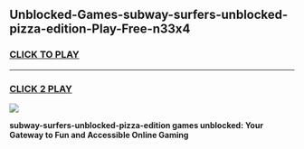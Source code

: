 
## Unblocked-Games-subway-surfers-unblocked-pizza-edition-Play-Free-n33x4
<h3>
<a href="https://premium76.site?title=subway-surfers-unblocked-pizza-edition&ref=20M">CLICK TO PLAY</a></h3>
<hr>

<h3>
<a href="https://premium76.site?title=subway-surfers-unblocked-pizza-edition&ref=20M">CLICK 2 PLAY</a>
  
</h3>

<a href="https://premium76.site?title=subway-surfers-unblocked-pizza-edition&ref=19M"><img src="https://clearcache.store/games.png"></a>


**subway-surfers-unblocked-pizza-edition games unblocked: Your Gateway to Fun and Accessible Online Gaming**
